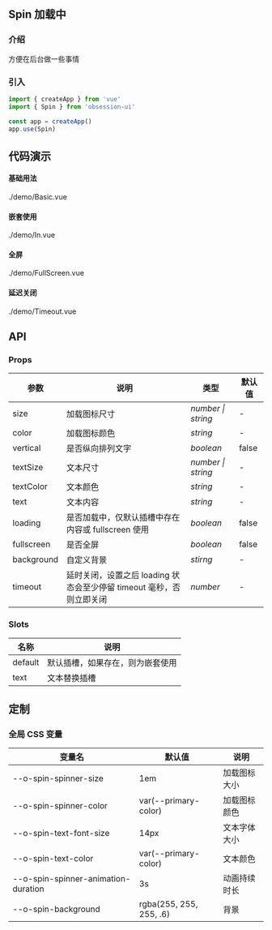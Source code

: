 ## Spin 加载中

### 介绍

方便在后台做一些事情

### 引入

```js
import { createApp } from 'vue'
import { Spin } from 'obsession-ui'

const app = createApp()
app.use(Spin)
```

## 代码演示

#### 基础用法

<demo-code transform>./demo/Basic.vue</demo-code>

#### 嵌套使用

<demo-code transform>./demo/In.vue</demo-code>

#### 全屏

<demo-code transform>./demo/FullScreen.vue</demo-code>

#### 延迟关闭

<demo-code transform>./demo/Timeout.vue</demo-code>

## API

### Props

| 参数      | 说明           | 类型                                                                | 默认值 |
| --------- | -------------- | ------------------------------------------------------------------- | ------ |
| size      | 加载图标尺寸       | _number \| string_          | -     |
| color     | 加载图标颜色   | _string_           | -      |
| vertical   | 是否纵向排列文字 | _boolean_ | false      |
| textSize      | 文本尺寸       | _number \| string_          | -     |
| textColor     | 文本颜色   | _string_           | -      |
| text   | 文本内容 | _string_ | -      |
| loading  | 是否加载中，仅默认插槽中存在内容或 fullscreen 使用       | _boolean_                                                           | false  |
| fullscreen | 是否全屏 | _boolean_ | false |
| background | 自定义背景 | _stirng_ | - |
| timeout | 延时关闭，设置之后 loading 状态会至少停留 timeout 毫秒，否则立即关闭 | _number_ | - |

### Slots

| 名称    | 说明     |
| ------- | -------- |
| default | 默认插槽，如果存在，则为嵌套使用 |
| text | 文本替换插槽 |

## 定制

### 全局 CSS 变量

| 变量名 | 默认值 | 说明 |
| ---- | ---- | ---- |
| --o-spin-spinner-size | 1em | 加载图标大小 |
| --o-spin-spinner-color | var(--primary-color) | 加载图标颜色 |
| --o-spin-text-font-size | 14px | 文本字体大小 |
| --o-spin-text-color | var(--primary-color) | 文本颜色 |
| --o-spin-spinner-animation-duration | 3s | 动画持续时长 |
| --o-spin-background | rgba(255, 255, 255, .6) | 背景 |